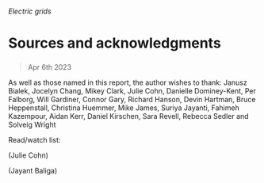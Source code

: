 ###### Electric grids
# Sources and acknowledgments 
#####  
> Apr 6th 2023 
As well as those named in this report, the author wishes to thank: Janusz Bialek, Jocelyn Chang, Mikey Clark, Julie Cohn, Danielle Dominey-Kent, Per Falborg, Will Gardiner, Connor Gary, Richard Hanson, Devin Hartman, Bruce Heppenstall, Christina Huemmer, Mike James, Suriya Jayanti, Fahimeh Kazempour, Aidan Kerr, Daniel Kirschen, Sara Revell, Rebecca Sedler and Solveig Wright
Read/watch list:
 (Julie Cohn) 
 (Jayant Baliga)





